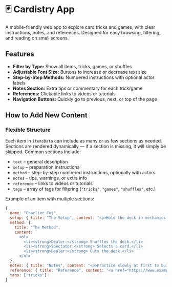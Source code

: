 # 🃏 Cardistry App

A mobile-friendly web app to explore card tricks and games, with clear instructions, notes, and references. Designed for easy browsing, filtering, and reading on small screens.

## Features

- **Filter by Type:** Show all items, tricks, games, or shuffles  
- **Adjustable Font Size:** Buttons to increase or decrease text size  
- **Step-by-Step Methods:** Numbered instructions with optional actor labels  
- **Notes Section:** Extra tips or commentary for each trick/game  
- **References:** Clickable links to videos or tutorials  
- **Navigation Buttons:** Quickly go to previous, next, or top of the page  

## How to Add New Content

### Flexible Structure

Each item in `itemsData` can include as many or as few sections as needed. Sections are rendered dynamically — if a section is missing, it will simply be skipped. Common sections include:

- `text` – general description  
- `setup` – preparation instructions  
- `method` – step-by-step numbered instructions, optionally with actors  
- `notes` – tips, warnings, or extra info  
- `reference` – links to videos or tutorials  
- `tags` – array of tags for filtering (`"tricks"`, `"games"`, `"shuffles"`, etc.)

Example of an item with multiple sections:

```js
{
  name: "Charlier Cut",
  setup: { title: "The Setup", content: "<p>Hold the deck in mechanics grip before starting the cut.</p>" },
  method: {
    title: "The Method",
    content: `
      <ol>
        <li><strong>Dealer:</strong> Shuffles the deck.</li>
        <li><strong>Spectator:</strong> Selects a card.</li>
        <li><strong>Dealer:</strong> Cuts the deck.</li>
      </ol>`
  },
  notes: { title: "Notes", content: "<p>Practice slowly at first to build dexterity.</p>" },
  reference: { title: "Reference", content: '<a href="https://www.example.com/charlier-cut" target="_blank">Video Tutorial</a>' },
  tags: ["tricks"]
}
